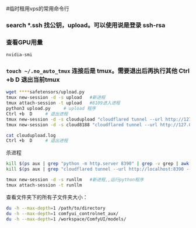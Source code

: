 #临时租用vps的常用命令行

### search *.ssh 找公钥，upload。可以使用说是登录 ssh-rsa 

### 查看GPU用量
```sh
nvidia-smi
```

### `touch ~/.no_auto_tmux` 连接后是 tmux。需要退出后再执行其他  Ctrl +b  D 退出当前tmux

```sh
wget ****safetensors/upload.py 
tmux new-session -d -s upload   #新进程
tmux attach-session -t upload   #8109进入进程
python3 upload.py     # upload 程序
Ctrl +b  D     # 退出进程
tmux new-session -d -s cloudupload "cloudflared tunnel --url http://127.0.0.1:8109 >> /workspace/cloudupload.log 2>&1"
tmux new-session -d -s cloud8188 "cloudflared tunnel --url http://127.0.0.1:8188 >> /workspace/cloud8188.log 2>&1"

cat cloudupload.log
Ctrl +b  D     # 退出进程
```

杀进程
```sh
kill $(ps aux | grep "python -m http.server 8390" | grep -v grep | awk '{print $2}')
kill $(ps aux | grep "cloudflared tunnel --url http://localhost:8390 --metrics localhost:28390" | grep -v grep | awk '{print $2}')
```


```sh
tmux new-session -d -s runllm   #新进程,,运行python程序
tmux attach-session -t runllm
```

查看文件夹下的所有子文件夹大小：
```sh
du -h --max-depth=1 /path/to/directory
du -h --max-depth=1 comfyui_controlnet_aux/
du -h --max-depth=1 /workspace/ComfyUI/models/
```





